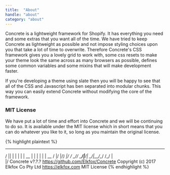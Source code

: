 ```yaml
---
title:  "About"
handle: "about"
category: "about"
---
```

Concrete is a lightweight framework for Shopify. It has everything you need and some extras that you want all of the time. We have tried to keep Concrete as lightweight as possible and not impose styling choices upon you that take a lot of time to overwrite. Therefore Concrete's CSS framework gives you a lovely grid to work with, some css resets to make your theme look the same across as many browsers as possible, defines some common variables and some mixins that will make development faster.

If you're developing a theme using slate then you will be happy to see that all of the CSS and Javascript has ben separated into modular chunks. This way you can easily extend Concrete without modifying the core of the framework.

### MIT License

We have put a lot of time and effort into Concrete and we will be continuing to do so. It is available under the MIT license which in short means that you can do whatever you like to it, so long as you maintain the original license.

{% highlight plaintext %}
 ___  _   _    _
/   || | | |  | |
\__  | | | |  | |  __
/    |/  |/_) |/  /  \_/\/
\___/|__/| \_/|__/\__/  /\_/
              |\
              |/
Concrete v?.?.?
https://github.com/Elkfox/Concrete
Copyright (c) 2017 Elkfox Co Pty Ltd
https://elkfox.com
MIT License
{% endhighlight %}
